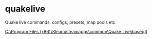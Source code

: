 # quakelive
Quake live commands, configs, presets, map pools etc

<a href="file:///C:/Program%20Files%20(x86)/Steam/steamapps/common/Quake%20Live/baseq3/">C:\Program Files (x86)\Steam\steamapps\common\Quake Live\baseq3</a>
